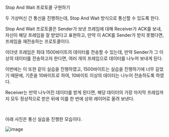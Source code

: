 Stop And Wait 프로토콜 구현하기

두 가상머신 간 통신을 진행하는데, Stop And Wait 방식으로 통신할 수 있도록 한다.

Stop And Wait 프로토콜은 Sender가 보낸 프레임에 대해 Receiver가 ACK를 보내, 자신이 해당 프레임을 잘 받았다고 표현하고, 만약 이 ACK를 Sender가 받지 못했다면, 프레임을 재전송하는 프로토콜이다.

이더넷 프레임은 최대 1500바이트의 데이터를 전송할 수 있는데, 만약 Sender가 그 이상의 데이터를 전송하고자 한다면, 여러 개의 프레임으로 데이터를 나누어 보내게 된다.

이번에는 이 또한 같이 실습을 진행하였고, 1500바이트는 실습을 진행하기에 너무 길었기 때문에, 기준을 10바이트로 하여, 10바이트 이상의 데이터는 나누어 전송하도록 하였다.

Receiver는 만약 나누어진 데이터를 받게 된다면, 해당 데이터의 가장 마지막 프레임까지 모두 정상적으로 받은 뒤에 이를 한 번에 상위 레이어로 올려 보낸다.

​

아래 사진은 통신 실습을 진행한 모습이다.


![image](https://user-images.githubusercontent.com/44044134/83904174-5d47a500-a79a-11ea-9628-b15947c3f94d.png)
